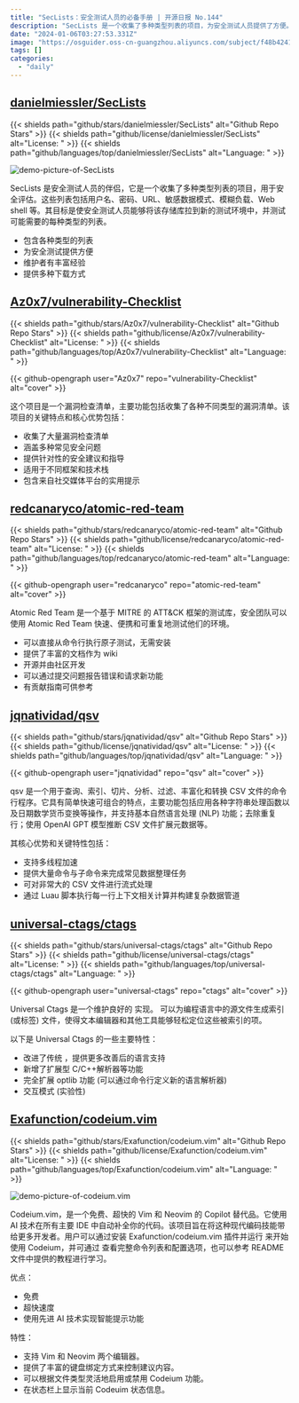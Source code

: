 ```yaml
---
title: "SecLists：安全测试人员的必备手册 | 开源日报 No.144"
description: "SecLists 是一个收集了多种类型列表的项目，为安全测试人员提供了方便。这些列表包括用户名、密码、URL、敏感数据模式、模糊负载、Web shell 等。安全测试人员可以将该存储库拉到新的测试环境中，并测试可能需要的每种类型的列表。SecLists 的维护者拥有丰富的经验，并提供多种下载方式。"
date: "2024-01-06T03:27:53.331Z"
image: "https://osguider.oss-cn-guangzhou.aliyuncs.com/subject/f48b4241124f42f6b9270694fae20538.png"
tags: []
categories:
  - "daily"
---
```


## [danielmiessler/SecLists](https://github.com/danielmiessler/SecLists)

{{< shields path="github/stars/danielmiessler/SecLists" alt="Github Repo Stars" >}} {{< shields path="github/license/danielmiessler/SecLists" alt="License: " >}} {{< shields path="github/languages/top/danielmiessler/SecLists" alt="Language: " >}}

![demo-picture-of-SecLists](https://picgo-daily.oss-cn-guangzhou.aliyuncs.com/picgo-daily/2024/410960b5c1f73d0efed7a27aadff4fff.png)

SecLists 是安全测试人员的伴侣，它是一个收集了多种类型列表的项目，用于安全评估。这些列表包括用户名、密码、URL、敏感数据模式、模糊负载、Web shell 等。其目标是使安全测试人员能够将该存储库拉到新的测试环境中，并测试可能需要的每种类型的列表。

- 包含各种类型的列表
- 为安全测试提供方便
- 维护者有丰富经验
- 提供多种下载方式
  
## [Az0x7/vulnerability-Checklist](https://github.com/Az0x7/vulnerability-Checklist)

{{< shields path="github/stars/Az0x7/vulnerability-Checklist" alt="Github Repo Stars" >}} {{< shields path="github/license/Az0x7/vulnerability-Checklist" alt="License: " >}} {{< shields path="github/languages/top/Az0x7/vulnerability-Checklist" alt="Language: " >}}

{{< github-opengraph user="Az0x7" repo="vulnerability-Checklist" alt="cover" >}}

这个项目是一个漏洞检查清单，主要功能包括收集了各种不同类型的漏洞清单。该项目的关键特点和核心优势包括：

- 收集了大量漏洞检查清单
- 涵盖多种常见安全问题
- 提供针对性的安全建议和指导
- 适用于不同框架和技术栈
- 包含来自社交媒体平台的实用提示
  
## [redcanaryco/atomic-red-team](https://github.com/redcanaryco/atomic-red-team)

{{< shields path="github/stars/redcanaryco/atomic-red-team" alt="Github Repo Stars" >}} {{< shields path="github/license/redcanaryco/atomic-red-team" alt="License: " >}} {{< shields path="github/languages/top/redcanaryco/atomic-red-team" alt="Language: " >}}

{{< github-opengraph user="redcanaryco" repo="atomic-red-team" alt="cover" >}}

Atomic Red Team 是一个基于 MITRE 的 ATT&CK 框架的测试库，安全团队可以使用 Atomic Red Team 快速、便携和可重复地测试他们的环境。

- 可以直接从命令行执行原子测试，无需安装
- 提供了丰富的文档作为 wiki
- 开源并由社区开发
- 可以通过提交问题报告错误和请求新功能
- 有贡献指南可供参考
  
## [jqnatividad/qsv](https://github.com/jqnatividad/qsv)

{{< shields path="github/stars/jqnatividad/qsv" alt="Github Repo Stars" >}} {{< shields path="github/license/jqnatividad/qsv" alt="License: " >}} {{< shields path="github/languages/top/jqnatividad/qsv" alt="Language: " >}}

{{< github-opengraph user="jqnatividad" repo="qsv" alt="cover" >}}

qsv 是一个用于查询、索引、切片、分析、过滤、丰富化和转换 CSV 文件的命令行程序。它具有简单快速可组合的特点，主要功能包括应用各种字符串处理函数以及日期数学货币变换等操作，并支持基本自然语言处理 (NLP) 功能；去除重复行；使用 OpenAI GPT 模型推断 CSV 文件扩展元数据等。

其核心优势和关键特性包括：

- 支持多线程加速
- 提供大量命令与子命令来完成常见数据整理任务
- 可对非常大的 CSV 文件进行流式处理
- 通过 Luau 脚本执行每一行上下文相关计算并构建复杂数据管道
  
## [universal-ctags/ctags](https://github.com/universal-ctags/ctags)

{{< shields path="github/stars/universal-ctags/ctags" alt="Github Repo Stars" >}} {{< shields path="github/license/universal-ctags/ctags" alt="License: " >}} {{< shields path="github/languages/top/universal-ctags/ctags" alt="Language: " >}}

{{< github-opengraph user="universal-ctags" repo="ctags" alt="cover" >}}

Universal Ctags 是一个维护良好的  实现。 可以为编程语言中的源文件生成索引 (或标签) 文件，使得文本编辑器和其他工具能够轻松定位这些被索引的项。

以下是 Universal Ctags 的一些主要特性：

- 改进了传统 ，提供更多改善后的语言支持
- 新增了扩展型 C/C++解析器等功能
- 完全扩展 optlib 功能 (可以通过命令行定义新的语言解析器)
- 交互模式 (实验性)
  
## [Exafunction/codeium.vim](https://github.com/Exafunction/codeium.vim)

{{< shields path="github/stars/Exafunction/codeium.vim" alt="Github Repo Stars" >}} {{< shields path="github/license/Exafunction/codeium.vim" alt="License: " >}} {{< shields path="github/languages/top/Exafunction/codeium.vim" alt="Language: " >}}

![demo-picture-of-codeium.vim](https://picgo-daily.oss-cn-guangzhou.aliyuncs.com/picgo-daily/2023/f415de9b43cf9c8d05a98e5f3da3b19b.gif)

Codeium.vim，是一个免费、超快的 Vim 和 Neovim 的 Copilot 替代品。它使用 AI 技术在所有主要 IDE 中自动补全你的代码。该项目旨在将这种现代编码技能带给更多开发者。用户可以通过安装 Exafunction/codeium.vim 插件并运行  来开始使用 Codeium，并可通过  查看完整命令列表和配置选项，也可以参考 README 文件中提供的教程进行学习。

优点：

- 免费
- 超快速度
- 使用先进 AI 技术实现智能提示功能

特性：

- 支持 Vim 和 Neovim 两个编辑器。
- 提供了丰富的键盘绑定方式来控制建议内容。
- 可以根据文件类型灵活地启用或禁用 Codeium 功能。
- 在状态栏上显示当前 Codeuim 状态信息。
  
